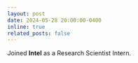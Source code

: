 ```yaml
---
layout: post
date: 2024-05-28 20:00:00-0400
inline: true
related_posts: false
---
```


Joined **Intel** as a Research Scientist Intern.
